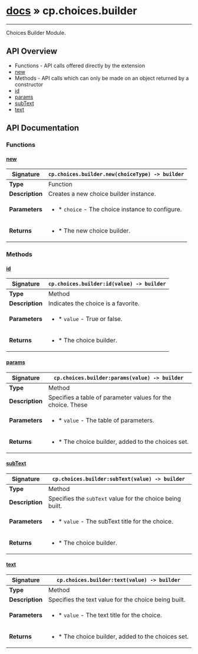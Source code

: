 # [docs](index.md) » cp.choices.builder
---

Choices Builder Module.

## API Overview
* Functions - API calls offered directly by the extension
 * [new](#new)
* Methods - API calls which can only be made on an object returned by a constructor
 * [id](#id)
 * [params](#params)
 * [subText](#subText)
 * [text](#text)

## API Documentation

### Functions

#### [new](#new)
| **Signature**                               | `cp.choices.builder.new(choiceType) -> builder`                                                                    |
| --------------------------------------------|-------------------------------------------------------------------------------------|
| **Type**                                    | Function                                                                     |
| **Description**                             | Creates a new choice builder instance.                                                                     |
| **Parameters**                              | <ul><li>* `choice`	- The choice instance to configure.</li></ul> |
| **Returns**                                 | <ul><li>* The new choice builder.</li></ul>          |

### Methods

#### [id](#id)
| **Signature**                               | `cp.choices.builder:id(value) -> builder`                                                                    |
| --------------------------------------------|-------------------------------------------------------------------------------------|
| **Type**                                    | Method                                                                     |
| **Description**                             | Indicates the choice is a favorite.                                                                     |
| **Parameters**                              | <ul><li>* `value`	- True or false.</li></ul> |
| **Returns**                                 | <ul><li>* The choice builder.</li></ul>          |

#### [params](#params)
| **Signature**                               | `cp.choices.builder:params(value) -> builder`                                                                    |
| --------------------------------------------|-------------------------------------------------------------------------------------|
| **Type**                                    | Method                                                                     |
| **Description**                             | Specifies a table of parameter values for the choice. These                                                                     |
| **Parameters**                              | <ul><li>* `value`	- The table of parameters.</li></ul> |
| **Returns**                                 | <ul><li>* The choice builder, added to the choices set.</li></ul>          |

#### [subText](#subText)
| **Signature**                               | `cp.choices.builder:subText(value) -> builder`                                                                    |
| --------------------------------------------|-------------------------------------------------------------------------------------|
| **Type**                                    | Method                                                                     |
| **Description**                             | Specifies the `subText` value for the choice being built.                                                                     |
| **Parameters**                              | <ul><li>* `value`	- The subText title for the choice.</li></ul> |
| **Returns**                                 | <ul><li>* The choice builder.</li></ul>          |

#### [text](#text)
| **Signature**                               | `cp.choices.builder:text(value) -> builder`                                                                    |
| --------------------------------------------|-------------------------------------------------------------------------------------|
| **Type**                                    | Method                                                                     |
| **Description**                             | Specifies the text value for the choice being built.                                                                     |
| **Parameters**                              | <ul><li>* `value`	- The text title for the choice.</li></ul> |
| **Returns**                                 | <ul><li>* The choice builder, added to the choices set.</li></ul>          |

